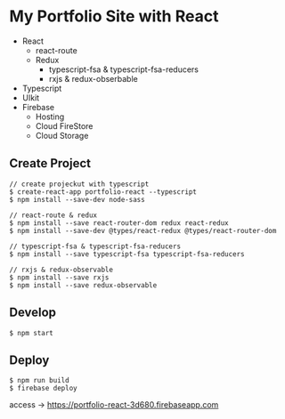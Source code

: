 
# My Portfolio Site with React
- React
  - react-route
  - Redux
    - typescript-fsa & typescript-fsa-reducers
    - rxjs & redux-obserbable
- Typescript
- UIkit
- Firebase
  - Hosting
  - Cloud FireStore
  - Cloud Storage

## Create Project
```
// create projeckut with typescript
$ create-react-app portfolio-react --typescript
$ npm install --save-dev node-sass

// react-route & redux 
$ npm install --save react-router-dom redux react-redux
$ npm install --save-dev @types/react-redux @types/react-router-dom

// typescript-fsa & typescript-fsa-reducers
$ npm install --save typescript-fsa typescript-fsa-reducers

// rxjs & redux-observable
$ npm install --save rxjs
$ npm install --save redux-observable
```

## Develop
```
$ npm start
```

## Deploy 
```
$ npm run build
$ firebase deploy
```
access -> https://portfolio-react-3d680.firebaseapp.com